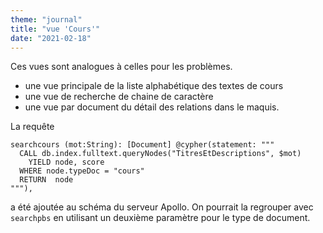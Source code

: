 ```yaml
---
theme: "journal"
title: "vue 'Cours'"
date: "2021-02-18"
---
```

Ces vues sont analogues à celles pour les problèmes.

* une vue principale de la liste alphabétique des textes de cours
* une vue de recherche de chaine de caractère
* une vue par document du détail des relations dans le maquis.

La requête

    searchcours (mot:String): [Document] @cypher(statement: """
      CALL db.index.fulltext.queryNodes("TitresEtDescriptions", $mot)
        YIELD node, score
      WHERE node.typeDoc = "cours"
      RETURN  node
    """),
    
a été ajoutée au schéma du serveur Apollo. On pourrait la regrouper avec `searchpbs` en utilisant un deuxième paramètre pour le type de document.
